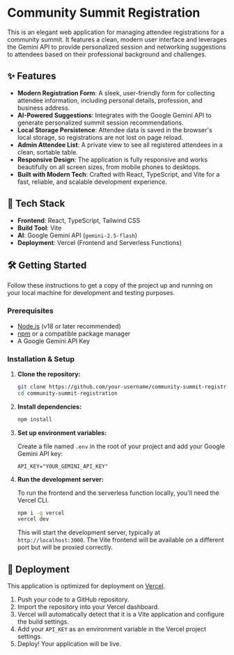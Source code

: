 # Community Summit Registration

This is an elegant web application for managing attendee registrations for a community summit. It features a clean, modern user interface and leverages the Gemini API to provide personalized session and networking suggestions to attendees based on their professional background and challenges.

## ✨ Features

-   **Modern Registration Form**: A sleek, user-friendly form for collecting attendee information, including personal details, profession, and business address.
-   **AI-Powered Suggestions**: Integrates with the Google Gemini API to generate personalized summit session recommendations.
-   **Local Storage Persistence**: Attendee data is saved in the browser's local storage, so registrations are not lost on page reload.
-   **Admin Attendee List**: A private view to see all registered attendees in a clean, sortable table.
-   **Responsive Design**: The application is fully responsive and works beautifully on all screen sizes, from mobile phones to desktops.
-   **Built with Modern Tech**: Crafted with React, TypeScript, and Vite for a fast, reliable, and scalable development experience.

## 🚀 Tech Stack

-   **Frontend**: React, TypeScript, Tailwind CSS
-   **Build Tool**: Vite
-   **AI**: Google Gemini API (`gemini-2.5-flash`)
-   **Deployment**: Vercel (Frontend and Serverless Functions)

## 🛠️ Getting Started

Follow these instructions to get a copy of the project up and running on your local machine for development and testing purposes.

### Prerequisites

-   [Node.js](https://nodejs.org/) (v18 or later recommended)
-   [npm](https://www.npmjs.com/) or a compatible package manager
-   A Google Gemini API Key

### Installation & Setup

1.  **Clone the repository:**
    ```bash
    git clone https://github.com/your-username/community-summit-registration.git
    cd community-summit-registration
    ```

2.  **Install dependencies:**
    ```bash
    npm install
    ```

3.  **Set up environment variables:**

    Create a file named `.env` in the root of your project and add your Google Gemini API key:
    ```
    API_KEY="YOUR_GEMINI_API_KEY"
    ```

4.  **Run the development server:**

    To run the frontend and the serverless function locally, you'll need the Vercel CLI.

    ```bash
    npm i -g vercel
    vercel dev
    ```
    This will start the development server, typically at `http://localhost:3000`. The Vite frontend will be available on a different port but will be proxied correctly.

## 🚢 Deployment

This application is optimized for deployment on [Vercel](https://vercel.com/).

1.  Push your code to a GitHub repository.
2.  Import the repository into your Vercel dashboard.
3.  Vercel will automatically detect that it is a Vite application and configure the build settings.
4.  Add your `API_KEY` as an environment variable in the Vercel project settings.
5.  Deploy! Your application will be live.